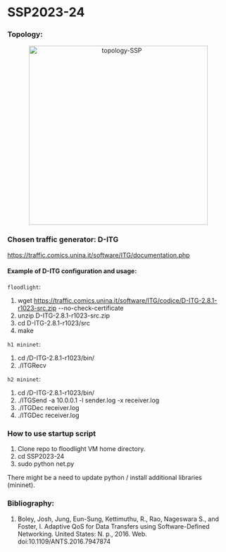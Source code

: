 # SSP2023-24
### Topology: 
<p align="center">
  <img width="406" alt="topology-SSP" src="https://github.com/gredajustyna/SSP2023-24/assets/56201394/6fbf9365-d348-4ea6-a5ea-4ed2d00e31b6">
</p>

### Chosen traffic generator: D-ITG 

https://traffic.comics.unina.it/software/ITG/documentation.php

#### Example of D-ITG configuration and usage:

`floodlight`:

1. wget https://traffic.comics.unina.it/software/ITG/codice/D-ITG-2.8.1-r1023-src.zip --no-check-certificate
2. unzip D-ITG-2.8.1-r1023-src.zip
3. cd D-ITG-2.8.1-r1023/src
4. make

`h1 mininet`:

1. cd /D-ITG-2.8.1-r1023/bin/
2. ./ITGRecv

`h2 mininet`:

1. cd /D-ITG-2.8.1-r1023/bin/
2. ./ITGSend -a 10.0.0.1 -l sender.log -x receiver.log
3. ./ITGDec receiver.log
4. ./ITGDec receiver.log


### How to use startup script ###
1. Clone repo to floodlight VM home directory.
2. cd SSP2023-24
3. sudo python net.py

There might be a need to update python / install additional libraries (mininet).
### Bibliography:

1. Boley, Josh, Jung, Eun-Sung, Kettimuthu, R., Rao, Nageswara S., and Foster, I. Adaptive QoS for Data Transfers using Software-Defined Networking. United States: N. p., 2016. Web. doi:10.1109/ANTS.2016.7947874
